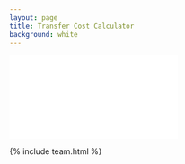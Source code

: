 ```yaml
---
layout: page
title: Transfer Cost Calculator
background: white
---
```


<div>
    <iframe class="deposit-calc" frameborder="0"
        src="www.ooba.co.za/calculators/bond-and-transfer-costs-calculator?iframe=true&iftype=evogroup"
        title="Transfer Cost Calculator"></iframe>
</div>

{% include team.html %}